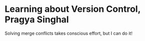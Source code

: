# Learning about Version Control, Pragya Singhal
Solving merge conflicts takes conscious effort, but I can do it!